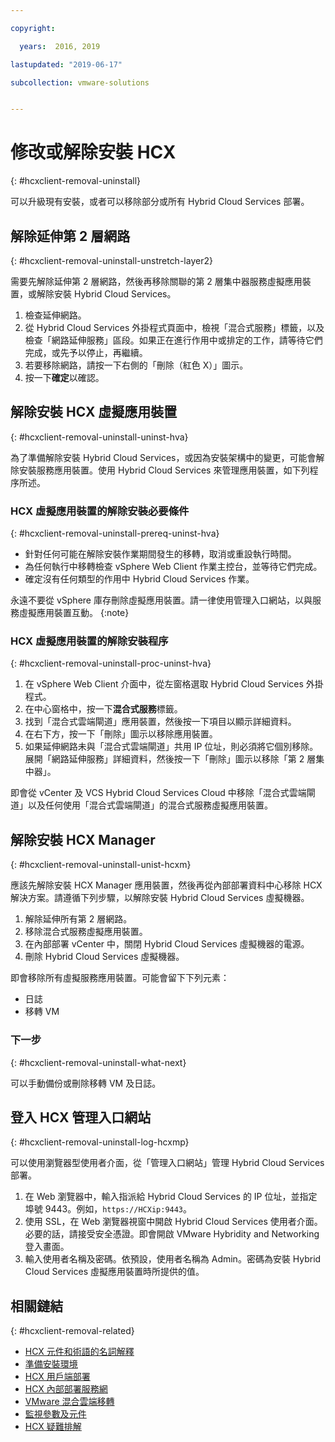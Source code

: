 ```yaml
---

copyright:

  years:  2016, 2019

lastupdated: "2019-06-17"

subcollection: vmware-solutions


---
```


# 修改或解除安裝 HCX
{: #hcxclient-removal-uninstall}

可以升級現有安裝，或者可以移除部分或所有 Hybrid Cloud Services 部署。

##  解除延伸第 2 層網路
{: #hcxclient-removal-uninstall-unstretch-layer2}

需要先解除延伸第 2 層網路，然後再移除關聯的第 2 層集中器服務虛擬應用裝置，或解除安裝 Hybrid Cloud Services。

1. 檢查延伸網路。
2. 從 Hybrid Cloud Services 外掛程式頁面中，檢視「混合式服務」標籤，以及檢查「網路延伸服務」區段。如果正在進行作用中或排定的工作，請等待它們完成，或先予以停止，再繼續。
3. 若要移除網路，請按一下右側的「刪除（紅色 X）」圖示。
4. 按一下**確定**以確認。

## 解除安裝 HCX 虛擬應用裝置
{: #hcxclient-removal-uninstall-uninst-hva}

為了準備解除安裝 Hybrid Cloud Services，或因為安裝架構中的變更，可能會解除安裝服務應用裝置。使用 Hybrid Cloud Services 來管理應用裝置，如下列程序所述。

### HCX 虛擬應用裝置的解除安裝必要條件
{: #hcxclient-removal-uninstall-prereq-uninst-hva}

* 針對任何可能在解除安裝作業期間發生的移轉，取消或重設執行時間。
* 為任何執行中移轉檢查 vSphere Web Client 作業主控台，並等待它們完成。
* 確定沒有任何類型的作用中 Hybrid Cloud Services 作業。

永遠不要從 vSphere 庫存刪除虛擬應用裝置。請一律使用管理入口網站，以與服務虛擬應用裝置互動。
{:note}

### HCX 虛擬應用裝置的解除安裝程序
{: #hcxclient-removal-uninstall-proc-uninst-hva}

1. 在 vSphere Web Client 介面中，從左窗格選取 Hybrid Cloud Services 外掛程式。
2. 在中心窗格中，按一下**混合式服務**標籤。
3. 找到「混合式雲端閘道」應用裝置，然後按一下項目以顯示詳細資料。
4. 在右下方，按一下「刪除」圖示以移除應用裝置。
5. 如果延伸網路未與「混合式雲端閘道」共用 IP 位址，則必須將它個別移除。展開「網路延伸服務」詳細資料，然後按一下「刪除」圖示以移除「第 2 層集中器」。

即會從 vCenter 及 VCS Hybrid Cloud Services Cloud 中移除「混合式雲端閘道」以及任何使用「混合式雲端閘道」的混合式服務虛擬應用裝置。

## 解除安裝 HCX Manager
{: #hcxclient-removal-uninstall-unist-hcxm}

應該先解除安裝 HCX Manager 應用裝置，然後再從內部部署資料中心移除 HCX 解決方案。請遵循下列步驟，以解除安裝 Hybrid Cloud Services 虛擬機器。

1. 解除延伸所有第 2 層網路。
2. 移除混合式服務虛擬應用裝置。
3. 在內部部署 vCenter 中，關閉 Hybrid Cloud Services 虛擬機器的電源。
4. 刪除 Hybrid Cloud Services 虛擬機器。

即會移除所有虛擬服務應用裝置。可能會留下下列元素：
* 日誌
* 移轉 VM

### 下一步
{: #hcxclient-removal-uninstall-what-next}

可以手動備份或刪除移轉 VM 及日誌。

## 登入 HCX 管理入口網站
{: #hcxclient-removal-uninstall-log-hcxmp}

可以使用瀏覽器型使用者介面，從「管理入口網站」管理 Hybrid Cloud Services 部署。

1. 在 Web 瀏覽器中，輸入指派給 Hybrid Cloud Services 的 IP 位址，並指定埠號 9443。例如，`https://HCXip:9443`。
2. 使用 SSL，在 Web 瀏覽器視窗中開啟 Hybrid Cloud Services 使用者介面。必要的話，請接受安全憑證。即會開啟 VMware Hybridity and Networking 登入畫面。
3. 輸入使用者名稱及密碼。依預設，使用者名稱為 Admin。密碼為安裝 Hybrid Cloud Services 虛擬應用裝置時所提供的值。

## 相關鏈結
{: #hcxclient-removal-related}

* [HCX 元件和術語的名詞解釋](/docs/services/vmwaresolutions/services?topic=vmware-solutions-hcxclient-components)
* [準備安裝環境](/docs/services/vmwaresolutions/services?topic=vmware-solutions-hcxclient-planning-prep-install)
* [HCX 用戶端部署](/docs/services/vmwaresolutions/services?topic=vmware-solutions-hcxclient-vcs-client-deployment)
* [HCX 內部部署服務網](/docs/services/vmwaresolutions/services?topic=vmware-solutions-hcxclient-vcs-mesh-deployment)
* [VMware 混合雲端移轉](/docs/services/vmwaresolutions/services?topic=vmware-solutions-hcxclient-migrations)
* [監視參數及元件](/docs/services/vmwaresolutions/services?topic=vmware-solutions-hcxclient-monitoring)
* [HCX 疑難排解](/docs/services/vmwaresolutions/services?topic=vmware-solutions-hcxclient-troubleshooting)

